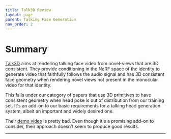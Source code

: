 ```yaml
---
title: Talk3D Review
layout: page
parent: Talking Face Generation
nav_order: 2
---
```


# Summary

[Talk3D] aims at rendering talking face video from novel-views that are 3D consistent.
They provide conditioning in the NeRF space of the identity to generate video that
faithfully follows the audio signal and has 3D consistent face geometry when rendering
novel views not present in the monocular video for that identity.

This falls under our category of papers that use 3D primitives to have consistent
geometry when head pose is out of distribution from our training set. It's an add-on
to our basic requirements for a talking head generation system, albeit an important
and widely desired one.

Their [demo video] is pretty bad.
Even though it's a promising add-on to consider, their approach doesn't seem
to produce good results.

----

[Talk3D]: https://ku-cvlab.github.io/Talk3D/
[demo video]: https://www.youtube.com/watch?v=OkQtwWN0q00